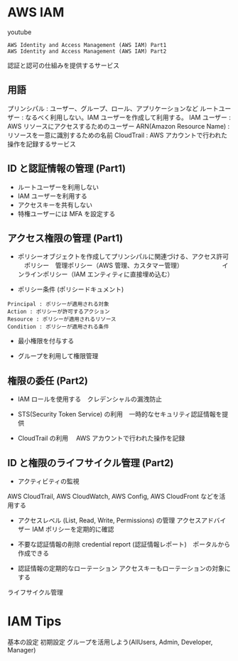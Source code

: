# AWS IAM

youtube

```
AWS Identity and Access Management (AWS IAM) Part1
AWS Identity and Access Management (AWS IAM) Part2
```

認証と認可の仕組みを提供するサービス

## 用語

プリンシパル : ユーザー、グループ、ロール、アプリケーションなど
ルートユーザー : なるべく利用しない。IAM ユーザーを作成して利用する。
IAM ユーザー : AWS リソースにアクセスするためのユーザー
ARN(Amazon Resource Name) : リソースを一意に識別するための名前
CloudTrail : AWS アカウントで行われた操作を記録するサービス

## ID と認証情報の管理 (Part1)

- ルートユーザーを利用しない
- IAM ユーザーを利用する
- アクセスキーを共有しない
- 特権ユーザーには MFA を設定する

## アクセス権限の管理 (Part1)

- ポリシーオブジェクトを作成してプリンシパルに関連づける、アクセス許可
  　ポリシー　管理ポリシー（AWS 管理、カスタマー管理）
  　　　　　　インラインポリシー（IAM エンティティに直接埋め込む）

- ポリシー条件 (ポリシードキュメント)

```
Principal : ポリシーが適用される対象
Action : ポリシーが許可するアクション
Resource : ポリシーが適用されるリソース
Condition : ポリシーが適用される条件
```

- 最小権限を付与する

- グループを利用して権限管理

## 権限の委任 (Part2)

- IAM ロールを使用する　クレデンシャルの漏洩防止
- STS(Security Token Service) の利用　一時的なセキュリティ認証情報を提供

- CloudTrail の利用　 AWS アカウントで行われた操作を記録

## ID と権限のライフサイクル管理 (Part2)

- アクティビティの監視

AWS CloudTrail, AWS CloudWatch, AWS Config, AWS CloudFront などを活用する

- アクセスレベル (List, Read, Write, Permissions) の管理
  アクセスアドバイザー
  IAM ポリシーを定期的に確認

- 不要な認証情報の削除
  credential report (認証情報レポート)　ポータルから作成できる

- 認証情報の定期的なローテーション
  アクセスキーもローテーションの対象にする

ライフサイクル管理

# IAM Tips

基本の設定
初期設定
グループを活用しよう(AllUsers, Admin, Developer, Manager)

